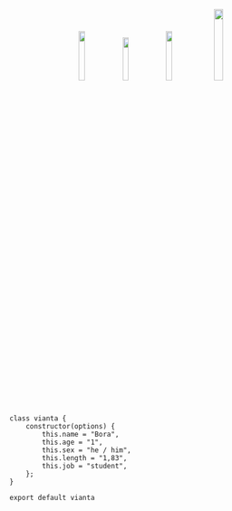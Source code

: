 

<p align="center">
 <a href="https://discord.com/users/1066325281943584778" target"blank_"><img width="15%" src="https://img.shields.io/badge/Discord%20-191717.svg?&style=for-the-badge&logo=discord&logoColor=white"></a>
  <a href="https://github.com/viantabu" target"blank_"><img width="14%" src="https://img.shields.io/badge/GitHub%20-191717.svg?&style=for-the-badge&logo=github&logoColor=white"></a>
  <a href="https://open.spotify.com/user/314mqujf6tpsvdhgl62ulztkmhdu?si=a66c6243e0b343ef" target"blank_"><img width="15%" src="https://img.shields.io/badge/Spotify%20-191717.svg?&style=for-the-badge&logo=spotify&logoColor=white"></a>
 <a href="https://www.instagram.com/7alprn_/" target"blank_"><img width="18%" src="https://img.shields.io/badge/INSTAGRAM%20-191717.svg?&style=for-the-badge&logo=instagram&logoColor=white"></a>



``` 
class vianta {
    constructor(options) {
        this.name = "Bora",
        this.age = "1",
        this.sex = "he / him",
        this.length = "1,83",
        this.job = "student",
    };
}

export default vianta
```   
#


